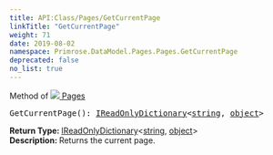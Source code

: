 ```yaml
---
title: API:Class/Pages/GetCurrentPage
linkTitle: "GetCurrentPage"
weight: 71
date: 2019-08-02
namespace: Primrose.DataModel.Pages.Pages.GetCurrentPage
deprecated: false
no_list: true
---
```

Method of <a href="/docs/api-reference/Class/Pages"><img src="/icons/silk/page_white.png"/>&nbsp;Pages</a>
<pre class="method-declaration">
GetCurrentPage(): <a class="type" href="/docs/api-reference/System/IReadOnlyDictionary">IReadOnlyDictionary</a><<a class="type" href="/docs/api-reference/System/string">string</a>, <a class="type" href="/docs/api-reference/System/object">object</a>></pre>
<b>Return Type: </b>
<a class="type" href="/docs/api-reference/System/IReadOnlyDictionary">IReadOnlyDictionary</a><<a class="type" href="/docs/api-reference/System/string">string</a>, <a class="type" href="/docs/api-reference/System/object">object</a>>
<br/>
<b>Description: </b>
Returns the current page.

